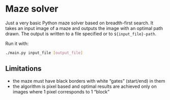 # Maze solver
Just a very basic Python maze solver based on breadth-first search. It takes an input image of a maze and outputs the image with an optimal path drawn.
The output is written to a file specified or to `${input_file}-path`.

Run it with:
```bash
./main.py input_file [output_file]
```

## Limitations
* the maze must have black borders with white “gates” (start/end) in them
* the algorithm is pixel based and optimal results are achieved only on images where 1 pixel corresponds to 1 “block”

